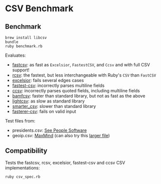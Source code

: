# CSV Benchmark

## Benchmark

    brew install libcsv
    bundle
    ruby benchmark.rb

Evaluates:

* [fastcsv](https://github.com/opennorth/fastcsv): as fast as `Excelsior`, `FastestCSV`, and `Ccsv` and with full CSV support!
* [rcsv](https://github.com/fiksu/rcsv): the fastest, but less interchangeable with Ruby's `CSV` than `FastCSV`
* [excelsior](https://github.com/halogenandtoast/excelsior): fails several edges cases
* [fastest-csv](https://github.com/brightcode/fastest-csv): incorrectly parses multiline fields
* [ccsv](https://github.com/evan/ccsv): incorrectly parses quoted fields, including multiline fields
* [bamfcsv](https://github.com/jondistad/bamfcsv): faster than standard library, but not as fast as the above
* [lightcsv](https://github.com/tmtm/lightcsv): as slow as standard library
* [smarter_csv](https://github.com/tilo/smarter_csv): slower than standard library
* [fasterer-csv](https://github.com/gnovos/fasterer-csv): fails on valid input

Test files from:

* presidents.csv: [See People Software](http://seepeoplesoftware.com/downloads/older-versions/11-sample-csv-file-of-us-presidents.html)
* geoip.csv: [MaxMind](http://www.maxmind.com/app/geolitecountry) (can also try this [larger file](http://www.maxmind.com/app/geolitecity))

## Compatibility

Tests the fastcsv, rcsv, excelsior, fastest-csv and ccsv CSV implementations:

    ruby csv_spec.rb
